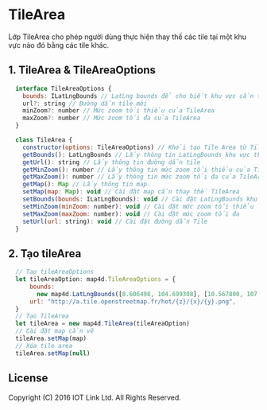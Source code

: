 # TileArea
Lớp TileArea cho phép người dùng thực hiện thay thế các tile tại một khu vực nào đó bằng các tile khác.

## 1. TileArea & TileAreaOptions

```javascript
  interface TileAreaOptions {
    bounds: ILatLngBounds // LatLng bounds để cho biết khu vực cần thay thế tileArea
    url?: string // Đường dẫn tile mới
    minZoom?: number // Mức zoom tối thiểu của TileArea
    maxZoom?: number // Mức zoom tối đa của TileArea
  }

  class TileArea {
    constructor(options: TileAreaOptions) // Khởi tạo Tile Area từ TileAreaOptions
    getBounds(): LatLngBounds // Lấy thông tin LatLngBounds khu vực thay thế TileArea
    getUrl(): string // Lấy thông tin đường dẫn tile
    getMinZoom(): number // Lấy thông tin mức zoom tối thiểu của TileArea
    getMaxZoom(): number // Lấy thông tin mức zoom tối đa của TileArea
    getMap(): Map // Lấy thông tin map.
    setMap(map: Map): void // Cài đặt map cẫn thay thế TileArea
    setBounds(bounds: ILatLngBounds): void // Cài đặt LatLngBounds khu vực thay thế TileArea
    setMinZoom(minZoom: number): void // Cài đặt mức zoom tối thiểu
    setMaxZoom(maxZoom: number): void // Cài đặt mức zoom tối đa
    setUrl(url: string): void // Cài đặt đường dẫn Tile
  }
```

## 2. Tạo tileArea

```javascript
  // Tạo tileAreaOptions
  let tileAreaOption: map4d.TileAreaOptions = {
      bounds:
        new map4d.LatLngBounds([8.606498, 104.699308], [10.567800, 107.974320]),
      url: "http://a.tile.openstreetmap.fr/hot/{z}/{x}/{y}.png",
  }
  // Tạo TileArea
  let tileArea = new map4d.TileArea(tileAreaOption)
  // Cài đặt map cần vẽ
  tileArea.setMap(map)
  // Xóa tile area
  tileArea.setMap(null)
```

License
-------

Copyright (C) 2016 IOT Link Ltd. All Rights Reserved.
